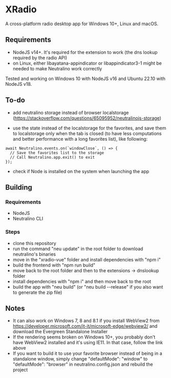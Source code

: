 # XRadio
A cross-platform radio desktop app for Windows 10+, Linux and macOS.

## Requirements
- NodeJS v14+. It's required for the extension to work (the dns lookup required by the radio API)
- on Linux, either libayatana-appindicator or libappindicator3-1 might be needed to make Neutralino work correctly

Tested and working on Windows 10 with NodeJS v16 and Ubuntu 22.10 with NodeJS v18.

## To-do
- add neutralino storage instead of browser localstorage (https://stackoverflow.com/questions/65095952/neutralinojs-storage)

- use the state instead of the localstorage for the favorites, and save them to localstorage only when the tab is closed (to have less computations and better performance with a long favorites list), like following:
```
await Neutralino.events.on(`windowClose`, () => {
  // Save the favorites list to the storage
  // Call Neutralino.app.exit() to exit
});
```

- check if Node is installed on the system when launching the app

## Building

### Requirements
- NodeJS
- Neutralino CLI

### Steps
- clone this repository
- run the command "neu update" in the root folder to download neutralino's binaries
- move in the "xradio-vue" folder and install dependencies with "npm i"
- build the frontend with "npm run build"
- move back to the root folder and then to the extensions -> dnslookup folder
- install dependencies with "npm i" and then move back to the root
- build the app with "neu build" (or "neu build --release" if you also want to generate the zip file)

## Notes
- It can also work on Windows 7, 8 and 8.1 if you install WebView2 from https://developer.microsoft.com/it-it/microsoft-edge/webview2/ and download the Evergreen Standalone Installer
- If the rendering seems broken on Windows 10+, you probably don't have WebView2 installed and it's using IE11. In that case, follow the link above
- If you want to build it to use your favorite browser instead of being in a standalone window, simply change "defaultMode": "window" to "defaultMode": "browser" in neutralino.config.json and rebuild the project
